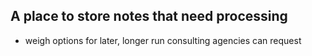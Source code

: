 ## A place to store notes that need processing


* weigh options for later, longer run consulting agencies can request 
